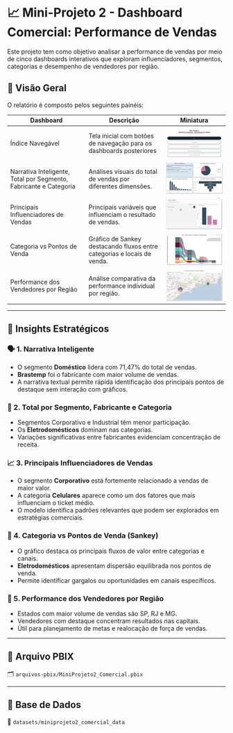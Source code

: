 # 📈 Mini-Projeto 2 - Dashboard Comercial: Performance de Vendas

Este projeto tem como objetivo analisar a performance de vendas por meio de cinco dashboards interativos que exploram influenciadores, segmentos, categorias e desempenho de vendedores por região.

## 🔎 Visão Geral

O relatório é composto pelos seguintes painéis:

| Dashboard | Descrição | Miniatura |
|----------|-----------|-----------|
| Índice Navegável | Tela inicial com botões de navegação para os dashboards posteriores | ![Índice](../imagens/thumb_miniprojeto2_indice.png) |
| Narrativa Inteligente, Total por Segmento, Fabricante e Categoria | Análises visuais do total de vendas por diferentes dimensões. | ![Segmentos](../imagens/thumb_miniprojeto2_segmentos.png) |
| Principais Influenciadores de Vendas | Principais variáveis que influenciam o resultado de vendas. | ![Influenciadores](../imagens/thumb_miniprojeto2_influenciadores.png) |
| Categoria vs Pontos de Venda | Gráfico de Sankey destacando fluxos entre categorias e locais de venda. | ![Sankey](../imagens/thumb_miniprojeto2_sankey.png) |
| Performance dos Vendedores por Região | Análise comparativa da performance individual por região. | ![Regiões](../imagens/thumb_miniprojeto2_vendedores.png) |

---

## 🧩 Insights Estratégicos

### 🗣️ 1. Narrativa Inteligente
- O segmento **Doméstico** lidera com 71,47% do total de vendas.
- **Brastemp** foi o fabricante com maior volume de vendas.
- A narrativa textual permite rápida identificação dos principais pontos de destaque sem interação com gráficos.

### 🧾 2. Total por Segmento, Fabricante e Categoria
- Segmentos Corporativo e Industrial têm menor participação.
- Os **Eletrodomésticos** dominam nas categorias.
- Variações significativas entre fabricantes evidenciam concentração de receita.

### 📈 3. Principais Influenciadores de Vendas
- O segmento **Corporativo** está fortemente relacionado a vendas de maior valor.
- A categoria **Celulares** aparece como um dos fatores que mais influenciam o ticket médio.
- O modelo identifica padrões relevantes que podem ser explorados em estratégias comerciais.

### 🔄 4. Categoria vs Pontos de Venda (Sankey)
- O gráfico destaca os principais fluxos de valor entre categorias e canais.
- **Eletrodomésticos** apresentam dispersão equilibrada nos pontos de venda.
- Permite identificar gargalos ou oportunidades em canais específicos.

### 📍 5. Performance dos Vendedores por Região
- Estados com maior volume de vendas são SP, RJ e MG.
- Vendedores com destaque concentram resultados nas capitais.
- Útil para planejamento de metas e realocação de força de vendas.

---

## 📁 Arquivo PBIX

🗂️ `arquivos-pbix/MiniProjeto2_Comercial.pbix`

---

## 📄 Base de Dados

📂 `datasets/miniprojeto2_comercial_data`
